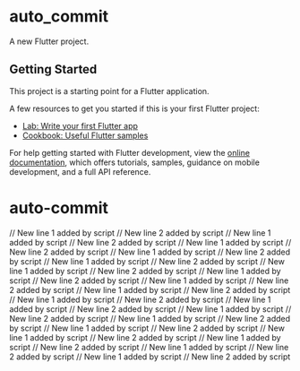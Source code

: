 # auto_commit

A new Flutter project.

## Getting Started

This project is a starting point for a Flutter application.

A few resources to get you started if this is your first Flutter project:

- [Lab: Write your first Flutter app](https://docs.flutter.dev/get-started/codelab)
- [Cookbook: Useful Flutter samples](https://docs.flutter.dev/cookbook)

For help getting started with Flutter development, view the
[online documentation](https://docs.flutter.dev/), which offers tutorials,
samples, guidance on mobile development, and a full API reference.
# auto-commit
// New line 1 added by script
// New line 2 added by script
// New line 1 added by script
// New line 2 added by script
// New line 1 added by script
// New line 2 added by script
// New line 1 added by script
// New line 2 added by script
// New line 1 added by script
// New line 2 added by script
// New line 1 added by script
// New line 2 added by script
// New line 1 added by script
// New line 2 added by script
// New line 1 added by script
// New line 2 added by script
// New line 1 added by script
// New line 2 added by script
// New line 1 added by script
// New line 2 added by script
// New line 1 added by script
// New line 2 added by script
// New line 1 added by script
// New line 2 added by script
// New line 1 added by script
// New line 2 added by script
// New line 1 added by script
// New line 2 added by script
// New line 1 added by script
// New line 2 added by script
// New line 1 added by script
// New line 2 added by script
// New line 1 added by script
// New line 2 added by script
// New line 1 added by script
// New line 2 added by script
